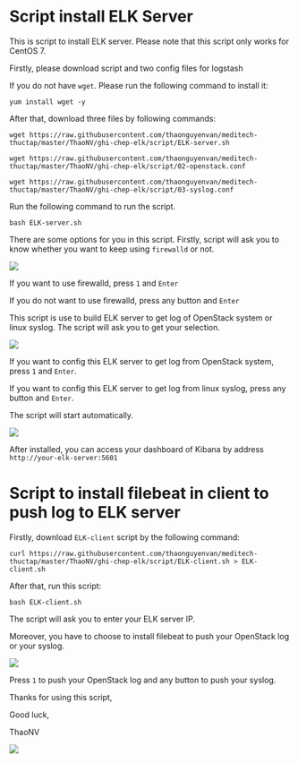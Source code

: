 # Script install ELK Server

This is script to install ELK server. Please note that this script only works for CentOS 7.

Firstly, please download script and two config files for logstash

If you do not have `wget`. Please run the following command to install it:

`yum install wget -y`

After that, download three files by following commands:

`wget https://raw.githubusercontent.com/thaonguyenvan/meditech-thuctap/master/ThaoNV/ghi-chep-elk/script/ELK-server.sh`

`wget https://raw.githubusercontent.com/thaonguyenvan/meditech-thuctap/master/ThaoNV/ghi-chep-elk/script/02-openstack.conf`

`wget https://raw.githubusercontent.com/thaonguyenvan/meditech-thuctap/master/ThaoNV/ghi-chep-elk/script/03-syslog.conf`

Run the following command to run the script.

`bash ELK-server.sh`

There are some options for you in this script. Firstly, script will ask you to know whether you want to keep using `firewalld` or not.

<img src="https://i.imgur.com/MP6nrJL.png">

If you want to use firewalld, press `1` and `Enter`

If you do not want to use firewalld, press any button and `Enter`

This script is use to build ELK server to get log of OpenStack system or linux syslog. The script will ask you to get your selection.

<img src="https://i.imgur.com/TkeOz4d.png">

If you want to config this ELK server to get log from OpenStack system, press `1` and `Enter`.

If you want to config this ELK server to get log from linux syslog, press any button and `Enter`.

The script will start automatically.

<img src="https://i.imgur.com/AonudeD.png">

After installed, you can access your dashboard of Kibana by address `http://your-elk-server:5601`

# Script to install filebeat in client to push log to ELK server

Firstly, download `ELK-client` script by the following command:

`curl https://raw.githubusercontent.com/thaonguyenvan/meditech-thuctap/master/ThaoNV/ghi-chep-elk/script/ELK-client.sh > ELK-client.sh`

After that, run this script:

`bash ELK-client.sh`

The script will ask you to enter your ELK server IP.

Moreover, you have to choose to install filebeat to push your OpenStack log or your syslog.

<img src="https://i.imgur.com/9N4RMey.png">

Press `1` to push your OpenStack log and any button to push your syslog.

Thanks for using this script,

Good luck,

ThaoNV

<img src="https://media2.giphy.com/media/xTk9ZTOGgL1W84vX7q/200w.webp">
